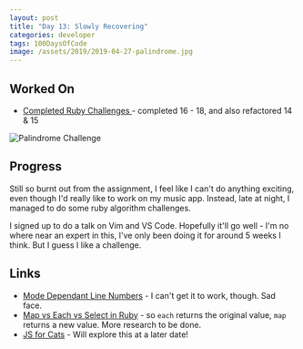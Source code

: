 ```yaml
---
layout: post
title: "Day 13: Slowly Recovering"
categories: developer
tags: 100DaysOfCode
image: /assets/2019/2019-04-27-palindrome.jpg
---
```

## Worked On

- [ Completed Ruby Challenges ](https://github.com/BlueCodeThree/ruby-challenges) - completed 16 - 18, and also refactored 14 & 15

![Palindrome Challenge](/assets/2019/2019-04-27-palindrome.jpg)

## Progress

Still so burnt out from the assignment, I feel like I can't do anything exciting, even though I'd really like to work on my music app. Instead, late at night, I managed to do some ruby algorithm challenges.

I signed up to do a talk on Vim and VS Code. Hopefully it'll go well - I'm no where near an expert in this, I've only been doing it for around 5 weeks I think. But I guess I like a challenge.

## Links

- [Mode Dependant Line Numbers](https://medium.com/@ersel_aker/mode-dependent-relative-line-numbers-in-vscodevim-eecfa558081) - I can't get it to work, though. Sad face.
- [Map vs Each vs Select in Ruby](http://queirozf.com/entries/ruby-map-each-collect-inject-reject-select-quick-reference) - so `each` returns the original value, `map` returns a new value. More research to be done. 
- [JS for Cats](http://jsforcats.com/) - Will explore this at a later date!